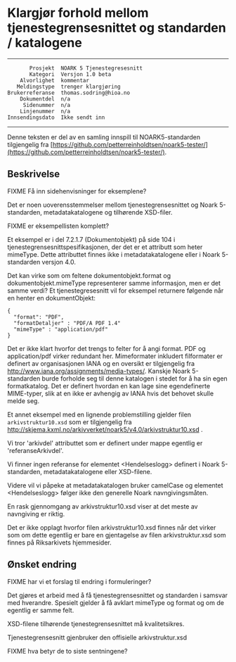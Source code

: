 Klargjør forhold mellom tjenestegrensesnittet og standarden / katalogene
========================================================================

 ------------------  ---------------------------------
           Prosjekt  NOARK 5 Tjenestegresesnitt
           Kategori  Versjon 1.0 beta
        Alvorlighet  kommentar
       Meldingstype  trenger klargjøring
    Brukerreferanse  thomas.sodring@hioa.no
        Dokumentdel  n/a
         Sidenummer  n/a
        Linjenummer  n/a
    Innsendingsdato  Ikke sendt inn
 ------------------  ---------------------------------

Denne teksten er del av en samling innspill til NOARK5-standarden
tilgjengelig fra
[https://github.com/petterreinholdtsen/noark5-tester/](https://github.com/petterreinholdtsen/noark5-tester/).

Beskrivelse
-----------

FIXME Få inn sidehenvisninger for eksemplene?

Det er noen uoverensstemmelser mellom tjenestegrensesnittet og Noark
5-standarden, metadatakatalogene og tilhørende XSD-filer.

FIXME er eksempellisten komplett?

Et eksempel er i del 7.2.1.7 (Dokumentobjekt) på side 104 i
tjenestegrensesnittspesifikasjonen, der det er et attributt som heter
mimeType.  Dette attributtet finnes ikke i metadatakatalogene eller i
Noark 5-standarden versjon 4.0.

Det kan virke som om feltene dokumentobjekt.format og
dokumentobjekt.mimeType representerer samme informasjon, men er det
samme verdi?  Et tjenestegresesnitt vil for eksempel returnere
følgende når en henter en dokumentObjekt:

```
{
  "format": "PDF",
  "formatDetaljer" : "PDF/A PDF 1.4"
  "mimeType" : "application/pdf"
}
```

Det er ikke klart hvorfor det trengs to felter for å angi format.  PDF
og application/pdf virker redundant her.  Mimeformater inkludert
filformater er definert av organisasjonen IANA og en oversikt er
tilgjengelig fra http://www.iana.org/assignments/media-types/.
Kanskje Noark 5-standarden burde forholde seg til denne katalogen i
stedet for å ha sin egen formatkatalog.  Det er definert hvordan en
kan lage sine egendefinerte MIME-typer, slik at en ikke er avhengig av
IANA hvis det behovet skulle melde seg.

Et annet eksempel med en lignende problemstilling gjelder filen
```arkivstruktur10.xsd``` som er tilgjengelig fra
http://skjema.kxml.no/arkivverket/noark5/v4.0/arkivstruktur10.xsd .

Vi tror 'arkivdel' attributtet som er definert under mappe egentlig er 
'referanseArkivdel'.

Vi finner ingen referanse for elementet &lt;Hendelseslogg&gt; definert
i Noark 5-standarden, metadatakatalogene eller XSD-filene.

Videre vil vi påpeke at metadatakatalogen bruker camelCase og elementet 
&lt;Hendelseslogg&gt; følger ikke den generelle Noark navngivingsmåten. 

En rask gjennomgang av arkivstruktur10.xsd viser at det meste av
navngiving er riktig.

Det er ikke opplagt hvorfor filen arkivstruktur10.xsd finnes når det
virker som om dette egentlig er bare en gjentagelse av filen
arkivstruktur.xsd som finnes på Riksarkivets hjemmesider.

Ønsket endring
--------------

FIXME har vi et forslag til endring i formuleringer?

Det gjøres et arbeid med å få tjenestegrensesnittet og standarden i
samsvar med hverandre.  Spesielt gjelder å få avklart mimeType og
format og om de egentlig er samme felt.

XSD-filene tilhørende tjenestegrensesnittet må kvalitetsikres.

Tjenestegrensesnitt gjenbruker den offisielle arkivstruktur.xsd

FIXME hva betyr de to siste sentningene?
